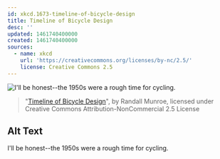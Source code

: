 ```yaml
---
id: xkcd.1673-timeline-of-bicycle-design
title: Timeline of Bicycle Design
desc: ''
updated: 1461740400000
created: 1461740400000
sources:
  - name: xkcd
    url: 'https://creativecommons.org/licenses/by-nc/2.5/'
    license: Creative Commons 2.5
---
```

![I'll be honest--the 1950s were a rough time for cycling.](https://imgs.xkcd.com/comics/timeline_of_bicycle_design.png)
> "[Timeline of Bicycle Design](https://xkcd.com/1673/)", by Randall Munroe, licensed under Creative Commons Attribution-NonCommercial 2.5 License

## Alt Text
I'll be honest--the 1950s were a rough time for cycling.
